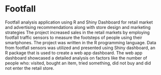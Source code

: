 # Footfall
Footfall analysis application using R and Shiny Dashboard for retail market and advertising recommendations along with store design and marketing strategies
The project increased sales in the retail markets by employing footfall traffic sensors to measure the footsteps of people using their smartphones. The project was written in the R programming language.
Data from footfall sensors was utilized and presented using Shiny dashboard, an R package that is used to create a web app dashboard. The web app dashboard showcased a detailed analysis on factors like the number of people who: visited, bought an item, tried something, did not buy and did not enter the retail store.
